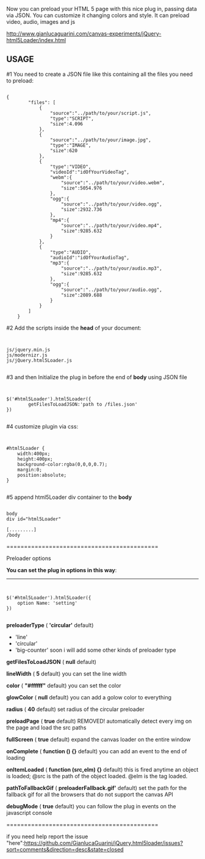 Now you can preload your HTML 5 page with this nice plug in, passing data via JSON. You can customize it changing colors and style. It can preload video, audio, images and js



http://www.gianlucaguarini.com/canvas-experiments/jQuery-html5Loader/index.html

USAGE
----------

#1 You need to create a JSON file like this containing all the files you need to preload:

<pre><code>
{
		"files": [
			{
				"source":"../path/to/your/script.js",
				"type":"SCRIPT",
				"size":4.096
			},
			{
				"source":"../path/to/your/image.jpg",
				"type":"IMAGE",
				"size":620
			},
			{
				"type":"VIDEO",
				"videoId":"idOfYourVideoTag",
				"webm":{
					"source":"../path/to/your/video.webm",
					"size":5054.976
				},
				"ogg":{
					"source":"../path/to/your/video.ogg",
					"size":2932.736
				},
				"mp4":{
					"source":"../path/to/your/video.mp4",
					"size":9285.632
				}
			},
			{
				"type":"AUDIO",
				"audioId":"idOfYourAudioTag",
				"mp3":{
					"source":"../path/to/your/audio.mp3",
					"size":9285.632
				},
				"ogg":{
					"source":"../path/to/your/audio.ogg",
					"size":2089.688
				}
			}
		]
	}
</code></pre>

#2 Add the scripts inside the __head__ of your document:


<pre><code>

js/jquery.min.js
js/modernizr.js
js/jQuery.html5Loader.js

</code></pre>

#3 and then Initialize the plug in before the end of __body__ using JSON file 

<pre><code>

$('#html5Loader').html5Loader({
		getFilesToLoadJSON:'path to /files.json'
})	

</code></pre>

#4 customize plugin via css:

<pre><code>

#html5Loader {
	width:400px;
	height:400px;
	background-color:rgba(0,0,0,0.7);
	margin:0;
	position:absolute;
}

</code></pre>

#5 append html5Loader div container to the __body__

<pre><code>
body
div id="html5Loader" 

[.........]
/body
</code></pre>

===========================================

Preloader options

**You can set the plug in options in this way**:

----------
<pre><code>

$('#html5Loader').html5Loader({
	option Name: 'setting'
})	

</code></pre>

**preloaderType** ( __'circular'__ default)

* 'line'
* 'circular'
* 'big-counter'
soon i will add some other kinds of preloader type

**getFilesToLoadJSON** ( __null__ default)

**lineWidth** ( __5__ default)
you can set the line width

**color** ( __"#ffffff"__ default)
you can set the color

**glowColor** ( __null__ default)
you can add a golow color to everything

**radius** ( __40__ default)
set radius of the circular preloader

**preloadPage** ( __true__ default) REMOVED!
automatically detect every img on the page and load the src paths 

**fullScreen** ( __true__ default)
expand the canvas loader on the entire window

**onComplete** ( __function () {}__ default)
you can add an event to the end of loading

**onItemLoaded** ( __function (src,elm) {}__ default)
this is fired anytime an object is loaded;
@src is the path of the object loaded.
@elm is the tag loaded.
 
**pathToFallbackGif** ( __preloaderFallback.gif'__ default)
set the path for the fallback gif for all the browsers that do not support the canvas API
                
**debugMode** ( __true__ default)
you can follow the plug in events on the javascript console
				

===========================================

if you need help report the issue "here":https://github.com/GianlucaGuarini/jQuery.html5loader/issues?sort=comments&direction=desc&state=closed
